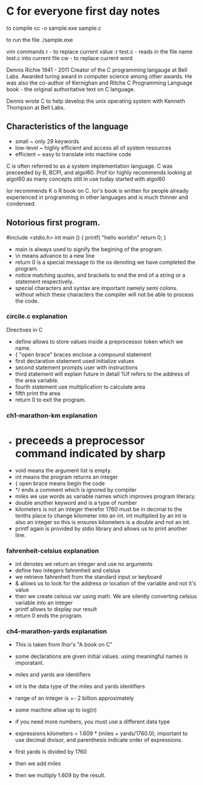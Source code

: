 # C for everyone first day notes

to compile
cc -o sample.exe sample.c

to run the file
./sample.exe

vim commands
r - to replace current value
:r test.c - reads in the file name test.c into current file 
cw - to replace current word


Dennis Richie 1941 - 2011
Creator of the C programming langauge at Bell Labs. Awarded turing award in computer science among other awards. He was also the co-author of Kernighan and Ritche C Programming Language book - the original authoritative text on C language. 

Dennis wrote C to help develop the unix operating system with Kenneth Thompson at Bell Labs. 

## Characteristics of the language
- small ~ only 29 keywords
- low-level ~ highly efficient and access all of system resources
- efficient ~ easy to translate into machine code

C is often referred to as a system implementation language. C was preceeded by B, BCPI, and algol60. Prof Ior highly recommends looking at algol60 as many concepts still in use today started with algol60


Ior recommends K o R book on C. Ior's book is written for people already experienced in programming in other languages and is much thinner and condensed. 

## Notorious first program. 

#include <stdio.h>
int main ()
{
  printf(
     "hello world\n"
  return 0;
}


- main is always used to signify the begining of the program.
- \n means advance to a new line
- return 0 is a special message to the os denoting we have completed the program. 
- notice matching quotes, and brackets to end the end of a string or a statement respectively.
- special characters and syntax are important namely semi colons. without which these characters the compiler will not be able to process the code. 


### circile.c explanation
Directives in C
 - define allows to store values inside a preprocessor token which we name. 
 - { "open brace" braces enclose a compound statement
 - first declaration statement used initialize values
 - second statement prompts user with instructions
 - third statement will explain future in detail %lf refers to the address of the area variable. 
 - fourth statement use multiplication to calculate area
 - fifth print the area
 - return 0 to exit the program.


### ch1-marathon-km explanation
 - # preceeds a  preprocessor command indicated by sharp
 - void means the argument list is empty.
 - int means the program returns an integer
 - { open brace means begin the code
 - */ ends a comment which is ignored by compiler
 - miles we use words as variable names which improves program literacy. 
 - double another keyword and is a type of number
 - kilometers is not an integer therefor 1760 must be in decimal to the tenths place to change kilometer into an int. int multiplied by an int is also an integer so this is ensures kilometers is a double and not an int. 
 - printf again is provided by stdio library and allows us to print another line.

### fahrenheit-celsius explanation
 - int denotes we return an integer and use no arguments
 - define two integers fahrenheit and celsius
 - we retrieve fahrenheit from the standard input or keyboard
 - & allows us to look for the address or location of the variable and not it's value
 - then we create celsius var using math. We are silently converting celsius variable into an integer
 - printf allows to display our result
 - return 0 ends the program. 

### ch4-marathon-yards explanation
 - This is taken from Ihor's "A book on C"
 - some declarations are given initial values. using meaningful names is imporatant. 
 - miles and yards are identifiers
 - int is the data type of the miles and yards identifiers
 - range of an integer is +- 2 billion approximately
 - some machine allow up to log(n) 
 - if you need more numbers, you must use a different data type


 - expressions kilometers = 1.609 * (miles + yards/1760.0); important to use decimal divisor, and parenthesis indicate order of expressions. 
 - first yards is divided by 1760 
 - then we add miles
 - then we multiply 1.609 by the result.  
